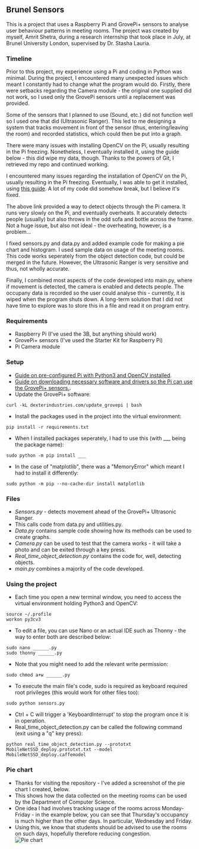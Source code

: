 ## Brunel Sensors
This is a project that uses a Raspberry Pi and GrovePi+ sensors to analyse user behaviour patterns in meeting rooms. The project was created by myself, Amrit Shetra, during a research internship that took place in July, at Brunel University London, supervised by Dr. Stasha Lauria.

### Timeline
Prior to this project, my experience using a Pi and coding in Python was minimal. During the project, I encountered many unexpected issues which meant I constantly had to change what the program would do. Firstly, there were setbacks regarding the Camera module - the original one supplied did not work, so I used only the GrovePi sensors until a replacement was provided.

Some of the sensors that I planned to use (Sound, etc.) did not function well so I used one that did (Ultrasonic Ranger). This led to me designing a system that tracks movement in front of the sensor (thus, entering/leaving the room) and recorded statistics, which could then be put into a graph.

There were many issues with installing OpenCV on the Pi, usually resulting in the Pi freezing. Nonetheless, I eventually installed it, using the guide below - this did wipe my data, though. Thanks to the powers of Git, I retrieved my repo and continued working. 

I encountered many issues regarding the installation of OpenCV on the Pi, usually resulting in the Pi freezing. Eventually, I was able to get it installed, using [this guide](https://www.pyimagesearch.com/2017/10/16/raspberry-pi-deep-learning-object-detection-with-opencv/). A lot of my code did somehow break, but I believe it's fixed.

The above link provided a way to detect objects through the Pi camera. It runs very slowly on the Pi, and eventually overheats. It accurately detects people (usually) but also throws in the odd sofa and bottle across the frame. Not a huge issue, but also not ideal - the overheating, however, is a problem...

I fixed sensors.py and data.py and added example code for making a pie chart and histogram. I used sample data on usage of the meeting rooms. This code works seperately from the object detection code, but could be merged in the future. However, the Ultrasonic Ranger is very sensitive and thus, not wholly accurate.

Finally, I combined most aspects of the code developed into main.py, where if movement is detected, the camera is enabled and detects people. The occupany data is recorded so the user could analyse this - currently, it is wiped when the program shuts down. A long-term solution that I did not have time to explore was to store this in a file and read it on program entry.

### Requirements
* Raspberry Pi (I've used the 3B, but anything should work)
* GrovePi+ sensors (I've used the Starter Kit for Raspberry Pi)
* Pi Camera module

### Setup
* [Guide on pre-configured Pi with Python3 and OpenCV installed](https://www.pyimagesearch.com/2016/11/21/raspbian-opencv-pre-configured-and-pre-installed/).
* [Guide on downloading necessary software and drivers so the Pi can use the GrovePi+ sensors.](https://rsjazz.wordpress.com/2016/06/01/raspberry-pi-unleashed-setup-the-grovepi/).
* Update the GrovePi+ software:
```
curl -kL dexterindustries.com/update_grovepi | bash
```
* Install the packages used in the project into the virtual environment:
```
pip install -r requirements.txt
```
* When I installed packages seperately, I had to use this (with ___ being the package name):
```
sudo python -m pip install ___ 
```
* In the case of "matplotlib", there was a "MemoryError" which meant I had to install it differently:
```
sudo python -m pip --no-cache-dir install matplotlib
```

### Files
* *Sensors.py* - detects movement ahead of the GrovePi+ Ultrasonic Ranger.
* This calls code from data.py and utilities.py. 
* *Data.py* contains sample code showing how its methods can be used to create graphs.
* *Camera.py* can be used to test that the camera works - it will take a photo and can be exited through a key press.
* *Real_time_object_detection.py* contains the code for, well, detecting objects.
* *main.py* combines a majority of the code developed.

### Using the project
* Each time you open a new terminal window, you need to access the virtual environment holding Python3 and OpenCV:
```
source ~/.profile
workon py3cv3
```
* To edit a file, you can use Nano or an actual IDE such as Thonny - the way to enter both are described below:
```
sudo nano ______.py
sudo thonny ______.py
```
* Note that you might need to add the relevant write permission:
```
sudo chmod a+w ______.py
```
* To execute the main file's code, sudo is required as keyboard required root privileges (this would work for other files too):
```
sudo python sensors.py
```
* Ctrl + C will trigger a 'KeyboardInterrupt' to stop the program once it is in operation.
* Real_time_object_detection.py can be called the following command (exit using a "q" key press):
```
python real_time_object_detection.py --prototxt MobileNetSSD_deploy.prototxt.txt --model MobileNetSSD_deploy.caffemodel
```

### Pie chart
* Thanks for visiting the repository - I've added a screenshot of the pie chart I created, below.  
* This shows how the data collected on the meeting rooms can be used by the Department of Computer Science.  
* One idea I had involves tracking usage of the rooms across Monday-Friday - in the example below, you can see that Thursday's occupancy is much higher than the other days. In particular, Wednesday and Friday.  
* Using this, we know that students should be advised to use the rooms on such days, hopefully therefore reducing congestion.  
![Pie chart](https://i.imgur.com/Kb0AhGK.png)
